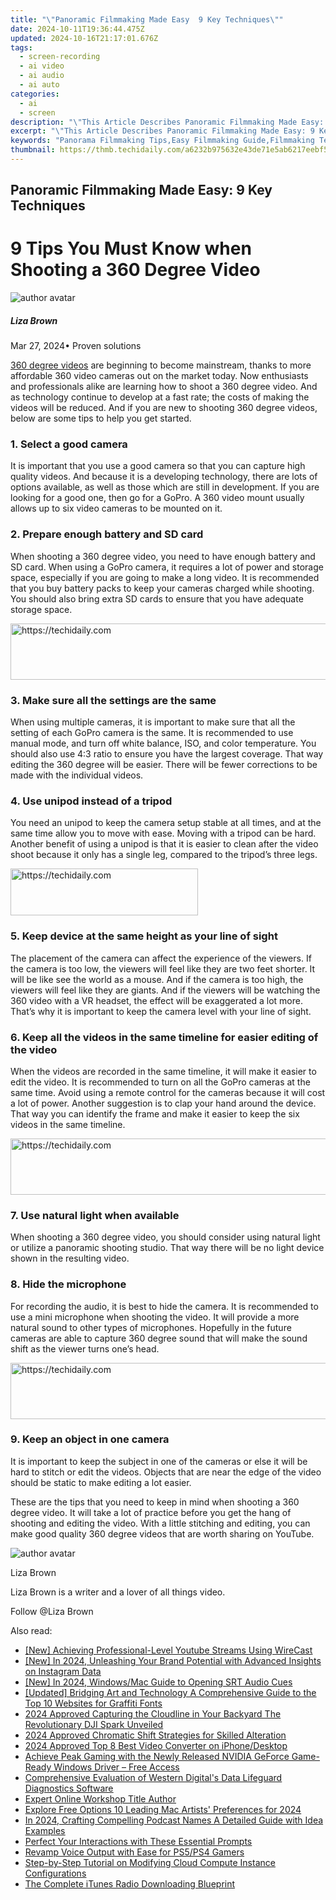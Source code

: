 ```yaml
---
title: "\"Panoramic Filmmaking Made Easy  9 Key Techniques\""
date: 2024-10-11T19:36:44.475Z
updated: 2024-10-16T21:17:01.676Z
tags: 
  - screen-recording
  - ai video
  - ai audio
  - ai auto
categories: 
  - ai
  - screen
description: "\"This Article Describes Panoramic Filmmaking Made Easy: 9 Key Techniques\""
excerpt: "\"This Article Describes Panoramic Filmmaking Made Easy: 9 Key Techniques\""
keywords: "Panorama Filmmaking Tips,Easy Filmmaking Guide,Filmmaking Techniques,Cinematic Panoramas,Simple Filmmaking Steps,Filmmaker's Secrets,Creative Filming Methods"
thumbnail: https://thmb.techidaily.com/a6232b975632e43de71e5ab6217eebf552fc531569d56d79c1b10e2acedb4321.png
---
```


## Panoramic Filmmaking Made Easy: 9 Key Techniques

# 9 Tips You Must Know when Shooting a 360 Degree Video

![author avatar](https://lh5.googleusercontent.com/-AIMmjowaFs4/AAAAAAAAAAI/AAAAAAAAABc/Y5UmwDaI7HU/s250-c-k/photo.jpg)

##### Liza Brown

 Mar 27, 2024• Proven solutions

[360 degree videos](https://tools.techidaily.com/wondershare/filmora/download/) are beginning to become mainstream, thanks to more affordable 360 video cameras out on the market today. Now enthusiasts and professionals alike are learning how to shoot a 360 degree video. And as technology continue to develop at a fast rate; the costs of making the videos will be reduced. And if you are new to shooting 360 degree videos, below are some tips to help you get started.

### 1\. Select a good camera

 It is important that you use a good camera so that you can capture high quality videos. And because it is a developing technology, there are lots of options available, as well as those which are still in development. If you are looking for a good one, then go for a GoPro. A 360 video mount usually allows up to six video cameras to be mounted on it.

### 2\. Prepare enough battery and SD card

 When shooting a 360 degree video, you need to have enough battery and SD card. When using a GoPro camera, it requires a lot of power and storage space, especially if you are going to make a long video. It is recommended that you buy battery packs to keep your cameras charged while shooting. You should also bring extra SD cards to ensure that you have adequate storage space.

<!-- affiliate ads begin -->
<a href="https://appsumo.8odi.net/c/5597632/2105883/7443" target="_top" id="2105883">
  <img src="//a.impactradius-go.com/display-ad/7443-2105883" border="0" alt="https://techidaily.com" width="728" height="90"/>
</a>
<img height="0" width="0" src="https://appsumo.8odi.net/i/5597632/2105883/7443" style="position:absolute;visibility:hidden;" border="0" />
<!-- affiliate ads end -->

### 3\. Make sure all the settings are the same

 When using multiple cameras, it is important to make sure that all the setting of each GoPro camera is the same. It is recommended to use manual mode, and turn off white balance, ISO, and color temperature. You should also use 4:3 ratio to ensure you have the largest coverage. That way editing the 360 degree will be easier. There will be fewer corrections to be made with the individual videos.

### 4\. Use unipod instead of a tripod

 You need an unipod to keep the camera setup stable at all times, and at the same time allow you to move with ease. Moving with a tripod can be hard. Another benefit of using a unipod is that it is easier to clean after the video shoot because it only has a single leg, compared to the tripod’s three legs.

<!-- affiliate ads begin -->
<a href="https://25home.pxf.io/c/5597632/2148643/16836" target="_top" id="2148643">
  <img src="//a.impactradius-go.com/display-ad/16836-2148643" border="0" alt="https://techidaily.com" width="300" height="75"/>
</a>
<img height="0" width="0" src="https://25home.pxf.io/i/5597632/2148643/16836" style="position:absolute;visibility:hidden;" border="0" />
<!-- affiliate ads end -->

### 5\. Keep device at the same height as your line of sight

 The placement of the camera can affect the experience of the viewers. If the camera is too low, the viewers will feel like they are two feet shorter. It will be like see the world as a mouse. And if the camera is too high, the viewers will feel like they are giants. And if the viewers will be watching the 360 video with a VR headset, the effect will be exaggerated a lot more. That’s why it is important to keep the camera level with your line of sight.

### 6\. Keep all the videos in the same timeline for easier editing of the video

 When the videos are recorded in the same timeline, it will make it easier to edit the video. It is recommended to turn on all the GoPro cameras at the same time. Avoid using a remote control for the cameras because it will cost a lot of power. Another suggestion is to clap your hand around the device. That way you can identify the frame and make it easier to keep the six videos in the same timeline.

<!-- affiliate ads begin -->
<a href="https://appsumo.8odi.net/c/5597632/2049364/7443" target="_top" id="2049364">
  <img src="//a.impactradius-go.com/display-ad/7443-2049364" border="0" alt="https://techidaily.com" width="728" height="90"/>
</a>
<img height="0" width="0" src="https://appsumo.8odi.net/i/5597632/2049364/7443" style="position:absolute;visibility:hidden;" border="0" />
<!-- affiliate ads end -->

### 7\. Use natural light when available

 When shooting a 360 degree video, you should consider using natural light or utilize a panoramic shooting studio. That way there will be no light device shown in the resulting video.

### 8\. Hide the microphone

 For recording the audio, it is best to hide the camera. It is recommended to use a mini microphone when shooting the video. It will provide a more natural sound to other types of microphones. Hopefully in the future cameras are able to capture 360 degree sound that will make the sound shift as the viewer turns one’s head.

<!-- affiliate ads begin -->
<a href="https://aligracehair.sjv.io/c/5597632/1938682/19272" target="_top" id="1938682">
  <img src="//a.impactradius-go.com/display-ad/19272-1938682" border="0" alt="https://techidaily.com" width="728" height="90"/>
</a>
<img height="0" width="0" src="https://aligracehair.sjv.io/i/5597632/1938682/19272" style="position:absolute;visibility:hidden;" border="0" />
<!-- affiliate ads end -->

### 9\. Keep an object in one camera

 It is important to keep the subject in one of the cameras or else it will be hard to stitch or edit the videos. Objects that are near the edge of the video should be static to make editing a lot easier.

 These are the tips that you need to keep in mind when shooting a 360 degree video. It will take a lot of practice before you get the hang of shooting and editing the video. With a little stitching and editing, you can make good quality 360 degree videos that are worth sharing on YouTube.

![author avatar](https://lh5.googleusercontent.com/-AIMmjowaFs4/AAAAAAAAAAI/AAAAAAAAABc/Y5UmwDaI7HU/s250-c-k/photo.jpg)

Liza Brown

Liza Brown is a writer and a lover of all things video.

Follow @Liza Brown

<ins class="adsbygoogle"
      style="display:block"
      data-ad-client="ca-pub-7571918770474297"
      data-ad-slot="8358498916"
      data-ad-format="auto"
      data-full-width-responsive="true"></ins>

<span class="atpl-alsoreadstyle">Also read:</span>
<div><ul>
<li><a href="https://youtube-lab.techidaily.com/chieving-professional-level-youtube-streams-using-wirecast/"><u>[New] Achieving Professional-Level Youtube Streams Using WireCast</u></a></li>
<li><a href="https://instagram-video-files.techidaily.com/new-in-2024-unleashing-your-brand-potential-with-advanced-insights-on-instagram-data/"><u>[New] In 2024, Unleashing Your Brand Potential with Advanced Insights on Instagram Data</u></a></li>
<li><a href="https://vp-tips.techidaily.com/new-in-2024-windowsmac-guide-to-opening-srt-audio-cues/"><u>[New] In 2024, Windows/Mac Guide to Opening SRT Audio Cues</u></a></li>
<li><a href="https://extra-lessons.techidaily.com/updated-bridging-art-and-technology-a-comprehensive-guide-to-the-top-10-websites-for-graffiti-fonts/"><u>[Updated] Bridging Art and Technology A Comprehensive Guide to the Top 10 Websites for Graffiti Fonts</u></a></li>
<li><a href="https://extra-lessons.techidaily.com/2024-approved-capturing-the-cloudline-in-your-backyard-the-revolutionary-dji-spark-unveiled/"><u>2024 Approved Capturing the Cloudline in Your Backyard The Revolutionary DJI Spark Unveiled</u></a></li>
<li><a href="https://extra-lessons.techidaily.com/2024-approved-chromatic-shift-strategies-for-skilled-alteration/"><u>2024 Approved Chromatic Shift Strategies for Skilled Alteration</u></a></li>
<li><a href="https://fox-access.techidaily.com/2024-approved-top-8-best-video-converter-on-iphonedesktop/"><u>2024 Approved Top 8 Best Video Converter on iPhone/Desktop</u></a></li>
<li><a href="https://hardware-help.techidaily.com/1722976627986-achieve-peak-gaming-with-the-newly-released-nvidia-geforce-game-ready-windows-driver-free-access/"><u>Achieve Peak Gaming with the Newly Released NVIDIA GeForce Game-Ready Windows Driver – Free Access</u></a></li>
<li><a href="https://techtrends.techidaily.com/1722858385681-comprehensive-evaluation-of-western-digitals-data-lifeguard-diagnostics-software/"><u>Comprehensive Evaluation of Western Digital's Data Lifeguard Diagnostics Software</u></a></li>
<li><a href="https://extra-lessons.techidaily.com/expert-online-workshop-title-author/"><u>Expert Online Workshop Title Author</u></a></li>
<li><a href="https://fox-cloud.techidaily.com/explore-free-options-10-leading-mac-artists-preferences-for-2024/"><u>Explore Free Options 10 Leading Mac Artists' Preferences for 2024</u></a></li>
<li><a href="https://extra-lessons.techidaily.com/in-2024-crafting-compelling-podcast-names-a-detailed-guide-with-idea-examples/"><u>In 2024, Crafting Compelling Podcast Names A Detailed Guide with Idea Examples</u></a></li>
<li><a href="https://tech-revival.techidaily.com/perfect-your-interactions-with-these-essential-prompts/"><u>Perfect Your Interactions with These Essential Prompts</u></a></li>
<li><a href="https://extra-lessons.techidaily.com/revamp-voice-output-with-ease-for-ps5ps4-gamers/"><u>Revamp Voice Output with Ease for PS5/PS4 Gamers</u></a></li>
<li><a href="https://fox-pages.techidaily.com/step-by-step-tutorial-on-modifying-cloud-compute-instance-configurations/"><u>Step-by-Step Tutorial on Modifying Cloud Compute Instance Configurations</u></a></li>
<li><a href="https://extra-lessons.techidaily.com/the-complete-itunes-radio-downloading-blueprint/"><u>The Complete iTunes Radio Downloading Blueprint</u></a></li>
</ul></div>

